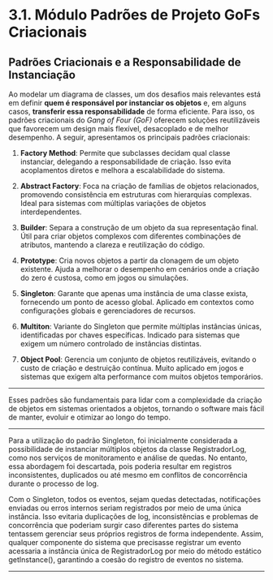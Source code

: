 # 3.1. Módulo Padrões de Projeto GoFs Criacionais


## Padrões Criacionais e a Responsabilidade de Instanciação

Ao modelar um diagrama de classes, um dos desafios mais relevantes está em definir **quem é responsável por instanciar os objetos** e, em alguns casos, **transferir essa responsabilidade** de forma eficiente. Para isso, os padrões criacionais do *Gang of Four (GoF)* oferecem soluções reutilizáveis que favorecem um design mais flexível, desacoplado e de melhor desempenho. A seguir, apresentamos os principais padrões criacionais:

1. **Factory Method**: Permite que subclasses decidam qual classe instanciar, delegando a responsabilidade de criação. Isso evita acoplamentos diretos e melhora a escalabilidade do sistema.

2. **Abstract Factory**: Foca na criação de famílias de objetos relacionados, promovendo consistência em estruturas com hierarquias complexas. Ideal para sistemas com múltiplas variações de objetos interdependentes.

3. **Builder**: Separa a construção de um objeto da sua representação final. Útil para criar objetos complexos com diferentes combinações de atributos, mantendo a clareza e reutilização do código.

4. **Prototype**: Cria novos objetos a partir da clonagem de um objeto existente. Ajuda a melhorar o desempenho em cenários onde a criação do zero é custosa, como em jogos ou simulações.

5. **Singleton**: Garante que apenas uma instância de uma classe exista, fornecendo um ponto de acesso global. Aplicado em contextos como configurações globais e gerenciadores de recursos.

6. **Multiton**: Variante do Singleton que permite múltiplas instâncias únicas, identificadas por chaves específicas. Indicado para sistemas que exigem um número controlado de instâncias distintas.

7. **Object Pool**: Gerencia um conjunto de objetos reutilizáveis, evitando o custo de criação e destruição contínua. Muito aplicado em jogos e sistemas que exigem alta performance com muitos objetos temporários.

---

Esses padrões são fundamentais para lidar com a complexidade da criação de objetos em sistemas orientados a objetos, tornando o software mais fácil de manter, evoluir e otimizar ao longo do tempo.

--- 

Para a utilização do padrão Singleton, foi inicialmente considerada a possibilidade de instanciar múltiplos objetos da classe RegistradorLog, como nos serviços de monitoramento e análise de quedas. No entanto, essa abordagem foi descartada, pois poderia resultar em registros inconsistentes, duplicados ou até mesmo em conflitos de concorrência durante o processo de log.

Com o Singleton, todos os eventos, sejam quedas detectadas, notificações enviadas ou erros internos seriam registrados por meio de uma única instância. Isso evitaria duplicações de log, inconsistências e problemas de concorrência que poderiam surgir caso diferentes partes do sistema tentassem gerenciar seus próprios registros de forma independente. Assim, qualquer componente do sistema que precisasse registrar um evento acessaria a instância única de RegistradorLog por meio do método estático getInstance(), garantindo a coesão do registro de eventos no sistema.

---

<br>

<div class="svg-embed-container" data-svg-path="../../assets/singleton.svg" data-title="Singleton" style="height: 70vh;"></div>

<br>

<div style="text-align:center;">
Autor: Altino Arthur, Márcio Henrique e Daniel de Sousa
</div>


<br>


Foco_01: Padrões de Projeto GoFs Criacionais

Entrega Mínima: 1 Padrão GoF Criacional, com nível de modelagem e nível de implementação evidenciados (ou seja, código rodando e hospedado no repositório do projeto).

Apresentação (para a professora) explicando o GoF Criacional, com: (i) rastro claro aos membros participantes (MOSTRAR QUADRO DE PARTICIPAÇÕES & COMMITS); (ii) justificativas & senso crítico sobre o padrão GOF criacional, e (iii) comentários gerais sobre o trabalho em equipe. Tempo da Apresentação: +/- 5min. Recomendação: Apresentar diretamente via Wiki ou GitPages do Projeto. Baixar os conteúdos com antecedência, evitando problemas de internet no momento de exposição nas Dinâmicas de Avaliação. Deve ser mostrado o GoF Criacional em execução no dia da apresentação.

A Wiki ou GitPages do Projeto deve conter um tópico dedicado ao Módulo Padrões de Projeto GoFs Criacionais, com 1 padrão GoF Criacional (modelagem & implementação, com código rodando), histórico de versões, referências, e demais detalhamentos gerados pela equipe nesse escopo.

Demais orientações disponíveis nas Diretrizes (vide Moodle).


## Referências

REFACTORING GURU. Padrões de projeto criacionais. Disponível em: https://refactoring.guru/pt-br/design-patterns/creational-patterns. Acesso em: 30 de maio de 2025.


## Histórico de Versões

| Versão | Commit da Versão                  | Data       | Descrição               | Autor(es)                                                                                                                                              | Revisor(es)                                  | Descrição da Revisão | Commit da Revisão                |
|:------:|:----------------------------------:|:----------:|:------------------------:|:------------------------------------------------------------------------------------------------------------------------------------------------------:|:--------------------------------------------:|:---------------------:|:-------------------------------:|
| 1.0    | [Ver Commit](https://github.com/) | 10/04/2025 | Adição do diagrama       | [Altino Arthur](https://github.com/arthurrochamoreira), [Márcio Henrique](https://github.com/DeM4rcio) e [Daniel de Sousa](https://github.com/daniel-de-sousa) | [Revisor](https://github.com/)               | —                     | —                             |
